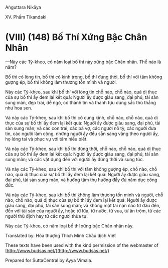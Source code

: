 Aṅguttara Nikāya

XV. Phẩm Tikandaki

# (VIII) (148) Bố Thí Xứng Bậc Chân Nhân

—Này các Tỷ-kheo, có năm loại bố thí này xứng bậc Chân nhân. Thế nào là năm?

Bố thí có lòng tin, bố thí có kính trọng, bố thí đúng thời, bố thí với tâm không gượng ép, bố thí không làm thương tổn mình và người.

Này các Tỷ-kheo, sau khi bố thí với lòng tin chỗ nào, chỗ nào, quả dị thục của sự bố thí ấy đem lại kết quả: Người ấy được giàu sang, đại phú, tài sản sung mãn, đẹp trai, dễ ngó, có thành tín và thành tựu dung sắc thù thắng như hoa sen.

Và này các Tỷ-kheo, sau khi bố thí có cung kính, chỗ nào, chỗ nào, quả dị thục của sự bố thí ấy đem lại kết quả: Người ấy được giàu sang, đại phú, tài sản sung mãn; và các con trai, các bà vợ, các người nô tỳ, các người đưa tin, các người làm công, những người ấy đều sẵn sàng vâng theo người ấy, họ lóng tai và phục vụ với tâm hiểu biết.

Và này các Tỷ-kheo, sau khi bố thí đúng thời, chỗ nào, chỗ nào, quả dị thục của sự bố thí ấy đem lại kết quả: Người ấy được giàu sang, đại phú, tài sản sung mãn; và các vật dụng đến với người ấy đúng thời và sung túc.

Và này các Tỷ-kheo, sau khi bố thí với tâm không gượng ép, chỗ nào, chỗ nào, quả dị thục của sự bố thí ấy đem lại kết quả: Người ấy được giàu sang, đại phú, tài sản sung mãn, và hướng tâm thụ hưởng đầy đủ năm dục công đức.

Và này các Tỷ-kheo, sau khi bố thí không làm thương tổn mình và người, chỗ nào, chỗ nào, quả dị thục của sự bố thí ấy đem lại kết quả: Người ấy được giàu sang, đại phú, tài sản sung mãn; và không một tai nạn nào từ đâu đến, đến với tài sản của người ấy, hoặc từ lửa, từ nước, từ vua, từ ăn trộm, từ các người thù địch hay từ các người thừa tự.

Này các Tỷ-kheo, có năm loại bố thí xứng bậc Chân nhân này.

Translated by: Hòa thượng Thích Minh Châu dịch Việt

These texts have been used with the kind permission of the webmaster of [http://www.budsas.net/](http://www.budsas.net/)

Prepared for SuttaCentral by Ayya Vimala.